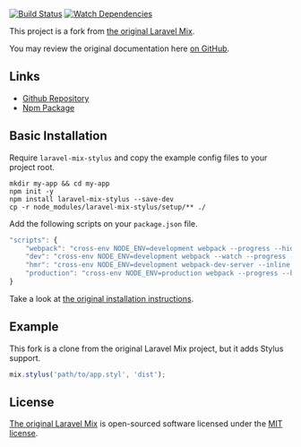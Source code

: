 [![Build Status](https://travis-ci.org/rogervila/laravel-mix-stylus.svg?branch=master)](https://travis-ci.org/rogervila/laravel-mix-stylus)
[![Watch Dependencies](https://david-dm.org/rogervila/laravel-mix-stylus.svg)](https://david-dm.org/rogervila/laravel-mix-stylus.svg)

This project is a fork from [the original Laravel Mix](https://github.com/JeffreyWay/laravel-mix).

You may review the original documentation here [on GitHub](https://github.com/JeffreyWay/laravel-mix/tree/master/docs).

## Links
- [Github Repository](https://github.com/rogervila/laravel-mix-stylus)
- [Npm Package](https://www.npmjs.com/package/laravel-mix-stylus)

## Basic Installation

Require `laravel-mix-stylus` and copy the example config files to your project root.

```shell
mkdir my-app && cd my-app
npm init -y
npm install laravel-mix-stylus --save-dev
cp -r node_modules/laravel-mix-stylus/setup/** ./
```

Add the following scripts on your `package.json` file.

```js
"scripts": {
	"webpack": "cross-env NODE_ENV=development webpack --progress --hide-modules",
	"dev": "cross-env NODE_ENV=development webpack --watch --progress --hide-modules",
	"hmr": "cross-env NODE_ENV=development webpack-dev-server --inline --hot",
	"production": "cross-env NODE_ENV=production webpack --progress --hide-modules"
}
```

Take a look at [the original installation instructions](https://github.com/JeffreyWay/laravel-mix/blob/master/docs/installation.md).

## Example

This fork is a clone from the original Laravel Mix project, but it adds Stylus support. 

```js
mix.stylus('path/to/app.styl', 'dist');
```

## License

[The original Laravel Mix](https://github.com/JeffreyWay/laravel-mix) is open-sourced software licensed under the [MIT license](http://opensource.org/licenses/MIT).

